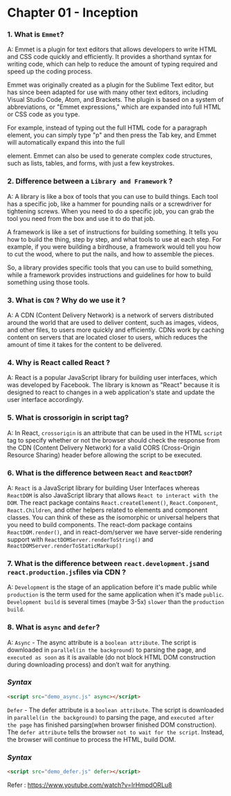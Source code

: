# Chapter 01 - Inception

### 1. What is `Emmet`?

A: Emmet is a plugin for text editors that allows developers to write HTML and CSS code quickly and efficiently. It provides a shorthand syntax for writing code, which can help to reduce the amount of typing required and speed up the coding process.

Emmet was originally created as a plugin for the Sublime Text editor, but has since been adapted for use with many other text editors, including Visual Studio Code, Atom, and Brackets. The plugin is based on a system of abbreviations, or "Emmet expressions," which are expanded into full HTML or CSS code as you type.

For example, instead of typing out the full HTML code for a paragraph element, you can simply type "p" and then press the Tab key, and Emmet will automatically expand this into the full <p></p> element. Emmet can also be used to generate complex code structures, such as lists, tables, and forms, with just a few keystrokes.

### 2. Difference between a `Library and Framework` ?

A: A library is like a box of tools that you can use to build things. Each tool has a specific job, like a hammer for pounding nails or a screwdriver for tightening screws. When you need to do a specific job, you can grab the tool you need from the box and use it to do that job.

A framework is like a set of instructions for building something. It tells you how to build the thing, step by step, and what tools to use at each step. For example, if you were building a birdhouse, a framework would tell you how to cut the wood, where to put the nails, and how to assemble the pieces.

So, a library provides specific tools that you can use to build something, while a framework provides instructions and guidelines for how to build something using those tools.

### 3. What is `CDN` ? Why do we use it ?

A: A CDN (Content Delivery Network) is a network of servers distributed around the world that are used to deliver content, such as images, videos, and other files, to users more quickly and efficiently. CDNs work by caching content on servers that are located closer to users, which reduces the amount of time it takes for the content to be delivered.

### 4. Why is React called React ? 

A: React is a popular JavaScript library for building user interfaces, which was developed by Facebook. The library is known as "React" because it is designed to react to changes in a web application's state and update the user interface accordingly.

### 5. What is crossorigin in script tag?

A: In React, `crossorigin` is an attribute that can be used in the HTML `script` tag to specify whether or not the browser should check the response from the CDN (Content Delivery Network) for a valid CORS (Cross-Origin Resource Sharing) header before allowing the script to be executed.

### 6. What is the difference between `React` and `ReactDOM`?

A: `React` is a JavaScript library for building User Interfaces whereas `ReactDOM` is also JavaScript library that allows `React to interact with the DOM`. The react package contains `React.createElement()`, `React.Component`, `React.Children`, and other helpers related to elements and component classes. You can think of these as the isomorphic or universal helpers that you need to build components. The react-dom package contains `ReactDOM.render()`, and in react-dom/server we have server-side rendering support with `ReactDOMServer.renderToString()` and `ReactDOMServer.renderToStaticMarkup()`

### 7. What is the difference between `react.development.js`and `react.production.js`files via CDN ? 

A: `Development` is the stage of an application before it's made public while `production` is the term used for the same application when it's made `public`. `Development build` is several times (maybe 3-5x) `slower` than the `production build`.

### 8. What is `async` and `defer`?

A: `Async` - The async attribute is a `boolean attribute`. The script is downloaded in `parallel(in the background)` to parsing the page, and `executed as soon` as it is available (do not block HTML DOM construction during downloading process) and don’t wait for anything.

### *Syntax*

```html
<script src="demo_async.js" async></script>
```

`Defer` - The defer attribute is a `boolean attribute`. The script is downloaded in `parallel(in the background)` to parsing the page, and `executed after the page` has finished parsing(when browser finished DOM construction). The `defer attribute` tells the browser `not to wait for the script`. Instead, the browser will continue to process the HTML, build DOM.

### *Syntax*

```html
<script src="demo_defer.js" defer></script>
```

Refer : https://www.youtube.com/watch?v=IrHmpdORLu8	